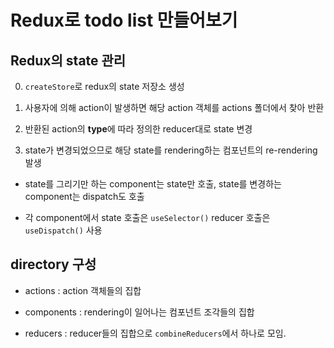 # Redux로 todo list 만들어보기

## Redux의 state 관리

0. `createStore`로 redux의 state 저장소 생성

1. 사용자에 의해 action이 발생하면 해당 action 객체를 actions 폴더에서 찾아 반환

2. 반환된 action의 **type**에 따라 정의한 reducer대로 state 변경

3. state가 변경되었으므로 해당 state를 rendering하는 컴포넌트의 re-rendering 발생

- state를 그리기만 하는 component는 state만 호출, state를 변경하는 component는 dispatch도 호출

- 각 component에서 state 호출은 `useSelector()` reducer 호출은 `useDispatch()` 사용

## directory 구성

- actions : action 객체들의 집합

- components : rendering이 일어나는 컴포넌트 조각들의 집합

- reducers : reducer들의 집합으로 `combineReducers`에서 하나로 모임.
